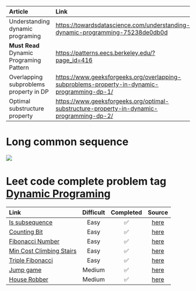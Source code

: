 |Article| Link|
|:--|:--|
|Understanding dynamic programing|https://towardsdatascience.com/understanding-dynamic-programming-75238de0db0d|
|**Must Read** Dynamic Programing Pattern|https://patterns.eecs.berkeley.edu/?page_id=416|
|Overlapping subproblems property in DP|https://www.geeksforgeeks.org/overlapping-subproblems-property-in-dynamic-programming-dp-1/|
|Optimal substructure property|https://www.geeksforgeeks.org/optimal-substructure-property-in-dynamic-programming-dp-2/|


# Long common sequence
<img src="https://i.imgur.com/IeZw942.png">

# Leet code complete problem tag [Dynamic Programing](https://leetcode.com/problemset/all/?page=2&topicSlugs=dynamic-programming)

|Link|Difficult| Completed| Source|
|:---|:---:|:---:|:---:|
|[Is subsequence](https://leetcode.com/problems/is-subsequence/)|Easy|:white_check_mark:|[here](https://github.com/tdnhduc/afflatus/blob/master/Book/CrackingTheIntervew/source_leetcode/IsSubSequence_easy.py)|
|[Counting Bit](https://leetcode.com/problems/counting-bits/)|Easy|:white_check_mark:|[here](https://github.com/tdnhduc/afflatus/blob/master/Book/CrackingTheIntervew/source_leetcode/DP_CountingBit_easy.py)|
|[Fibonacci Number](https://leetcode.com/problems/fibonacci-number/)|Easy|:white_check_mark:|[here](https://github.com/tdnhduc/afflatus/blob/master/Book/CrackingTheIntervew/source_leetcode/DP_Fibonacci_easy.py)|
|[Min Cost Climbing Stairs](https://leetcode.com/problems/min-cost-climbing-stairs/)|Easy|:white_check_mark:|[here](https://github.com/tdnhduc/afflatus/blob/master/Book/CrackingTheIntervew/source_leetcode/DP_MinCostClimbingStairs_easy.py)|
|[Triple Fibonacci](https://leetcode.com/problems/n-th-tribonacci-number/submissions/)|Easy|:white_check_mark:|[here](https://github.com/tdnhduc/afflatus/blob/master/Book/CrackingTheIntervew/source_leetcode/DP_TrippleFibonacci_easy.py)|
|[Jump game](https://leetcode.com/problems/jump-game/)|Medium|:white_check_mark:|[here](https://github.com/tdnhduc/afflatus/blob/master/Book/CrackingTheIntervew/source_leetcode/Greedy_JumpGame_medium.py)|
|[House Robber](https://leetcode.com/problems/house-robber/)|Medium|:white_check_mark:|[here](:white_check_mark:)|
<!--stackedit_data:
eyJoaXN0b3J5IjpbMjA4Mzg2MDc0MSwxOTc0Mzg1MDI3LC0xMz
QwODQzNjYwLC0xMzY5OTIwMzc0LDM3NzE4OTQwMSw1NTA0OTUz
MDIsMTA4MjYxODY1NiwtNzg1NjAzNzM5LDE4NTE2NDgwNTYsLT
EwMzkwODY0MjUsLTIwOTk0MzIyOCwtMTQ3NDgyNTc2LDEzMjAz
MzQ0MDYsMTQzMTAyNTc1M119
-->